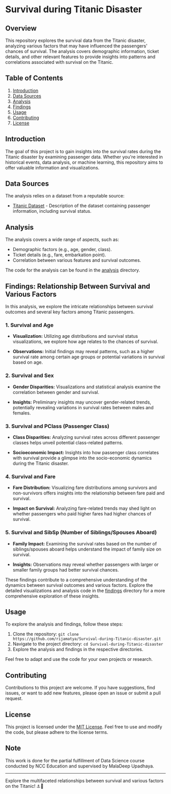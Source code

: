 # Survival during Titanic Disaster

## Overview

This repository explores the survival data from the Titanic disaster, analyzing various factors that may have influenced the passengers' chances of survival. The analysis covers demographic information, ticket details, and other relevant features to provide insights into patterns and correlations associated with survival on the Titanic.

## Table of Contents

1. [Introduction](#introduction)
2. [Data Sources](#data-sources)
3. [Analysis](#analysis)
4. [Findings](#findings)
5. [Usage](#usage)
6. [Contributing](#contributing)
7. [License](#license)

## Introduction

The goal of this project is to gain insights into the survival rates during the Titanic disaster by examining passenger data. Whether you're interested in historical events, data analysis, or machine learning, this repository aims to offer valuable information and visualizations.

## Data Sources

The analysis relies on a dataset from a reputable source:

- [Titanic Dataset](https://www.kaggle.com/datasets/yasserh/titanic-dataset) - Description of the dataset containing passenger information, including survival status.



## Analysis

The analysis covers a wide range of aspects, such as:

- Demographic factors (e.g., age, gender, class).
- Ticket details (e.g., fare, embarkation point).
- Correlation between various features and survival outcomes.

The code for the analysis can be found in the [analysis](/analysis) directory.

## Findings: Relationship Between Survival and Various Factors

In this analysis, we explore the intricate relationships between survival outcomes and several key factors among Titanic passengers.

### 1. Survival and Age

- **Visualization:** Utilizing age distributions and survival status visualizations, we explore how age relates to the chances of survival.
 
- **Observations:** Initial findings may reveal patterns, such as a higher survival rate among certain age groups or potential variations in survival based on age.

### 2. Survival and Sex

- **Gender Disparities:** Visualizations and statistical analysis examine the correlation between gender and survival.
 
- **Insights:** Preliminary insights may uncover gender-related trends, potentially revealing variations in survival rates between males and females.

### 3. Survival and PClass (Passenger Class)

- **Class Disparities:** Analyzing survival rates across different passenger classes helps unveil potential class-related patterns.
 
- **Socioeconomic Impact:** Insights into how passenger class correlates with survival provide a glimpse into the socio-economic dynamics during the Titanic disaster.

### 4. Survival and Fare

- **Fare Distribution:** Visualizing fare distributions among survivors and non-survivors offers insights into the relationship between fare paid and survival.
 
- **Impact on Survival:** Analyzing fare-related trends may shed light on whether passengers who paid higher fares had higher chances of survival.

### 5. Survival and SibSp (Number of Siblings/Spouses Aboard)

- **Family Impact:** Examining the survival rates based on the number of siblings/spouses aboard helps understand the impact of family size on survival.
 
- **Insights:** Observations may reveal whether passengers with larger or smaller family groups had better survival chances.

These findings contribute to a comprehensive understanding of the dynamics between survival outcomes and various factors. Explore the detailed visualizations and analysis code in the [findings](/findings) directory for a more comprehensive exploration of these insights.

## Usage

To explore the analysis and findings, follow these steps:

1. Clone the repository: `git clone https://github.com/rijamatya/Survival-during-Titanic-disaster.git`
2. Navigate to the project directory: `cd Survival-during-Titanic-disaster`
3. Explore the analysis and findings in the respective directories.

Feel free to adapt and use the code for your own projects or research.

## Contributing

Contributions to this project are welcome. If you have suggestions, find issues, or want to add new features, please open an issue or submit a pull request.

## License

This project is licensed under the [MIT License](LICENSE). Feel free to use and modify the code, but please adhere to the license terms.

## Note 

This work is done for the partial fulfillment of Data Science course conducted by NCC Education and supervised by MalaDeep Upadhaya.

---

Explore the multifaceted relationships between survival and various factors on the Titanic! ⚓🚢
